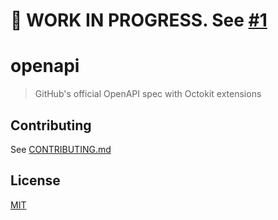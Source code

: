 # 🚧 WORK IN PROGRESS. See [#1](https://github.com/octokit/openapi/pull/1)

# openapi

> GitHub's official OpenAPI spec with Octokit extensions

## Contributing

See [CONTRIBUTING.md](CONTRIBUTING.md)

## License

[MIT](LICENSE)
